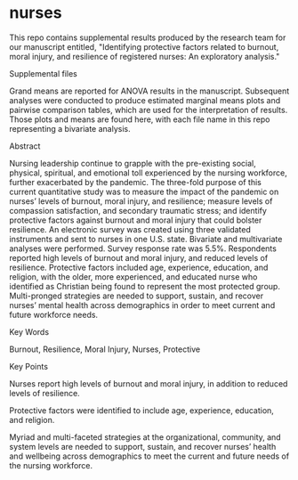 # nurses

This repo contains supplemental results produced by the research team for our manuscript entitled, "Identifying protective factors related to burnout, moral injury, and resilience of registered nurses: An exploratory analysis."

Supplemental files

Grand means are reported for ANOVA results in the manuscript. Subsequent analyses were conducted to produce estimated marginal means plots and pairwise comparison tables, which are used for the interpretation of results. Those plots and means are found here, with each file name in this repo representing a bivariate analysis.

Abstract

Nursing leadership continue to grapple with the pre-existing social, physical, spiritual, and emotional toll experienced by the nursing workforce, further exacerbated by the pandemic. The three-fold purpose of this current quantitative study was to measure the impact of the pandemic on nurses’ levels of burnout, moral injury, and resilience; measure levels of compassion satisfaction, and secondary traumatic stress; and identify protective factors against burnout and moral injury that could bolster resilience. An electronic survey was created using three validated instruments and sent to nurses in one U.S. state. Bivariate and multivariate analyses were performed. Survey response rate was 5.5%. Respondents reported high levels of burnout and moral injury, and reduced levels of resilience. Protective factors included age, experience, education, and religion, with the older, more experienced, and educated nurse who identified as Christian being found to represent the most protected group.  Multi-pronged strategies are needed to support, sustain, and recover nurses’ mental health across demographics in order to meet current and future workforce needs. 
 
Key Words

Burnout, Resilience, Moral Injury, Nurses, Protective 
 
Key Points

Nurses report high levels of burnout and moral injury, in addition to reduced levels of resilience.  

Protective factors were identified to include age, experience, education, and religion.   
 
Myriad and multi-faceted strategies at the organizational, community, and system levels are needed to support, sustain, and recover nurses’ health and wellbeing across demographics to meet the current and future needs of the nursing workforce. 
